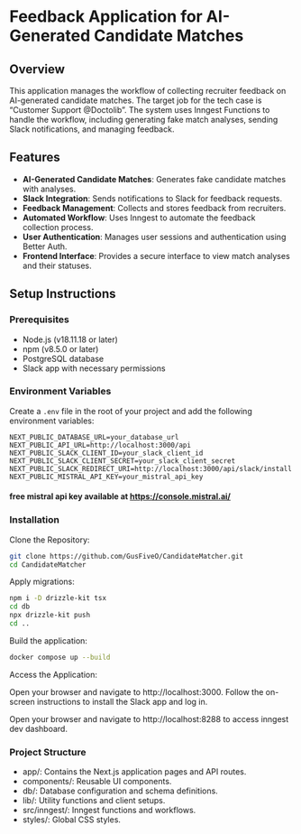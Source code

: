 # Feedback Application for AI-Generated Candidate Matches

## Overview

This application manages the workflow of collecting recruiter feedback on AI-generated candidate matches. The target job for the tech case is “Customer Support @Doctolib”. The system uses Inngest Functions to handle the workflow, including generating fake match analyses, sending Slack notifications, and managing feedback.

## Features

- **AI-Generated Candidate Matches**: Generates fake candidate matches with analyses.
- **Slack Integration**: Sends notifications to Slack for feedback requests.
- **Feedback Management**: Collects and stores feedback from recruiters.
- **Automated Workflow**: Uses Inngest to automate the feedback collection process.
- **User Authentication**: Manages user sessions and authentication using Better Auth.
- **Frontend Interface**: Provides a secure interface to view match analyses and their statuses.

## Setup Instructions

### Prerequisites

- Node.js (v18.11.18 or later)
- npm (v8.5.0 or later)
- PostgreSQL database
- Slack app with necessary permissions

### Environment Variables

Create a `.env` file in the root of your project and add the following environment variables:

```env
NEXT_PUBLIC_DATABASE_URL=your_database_url
NEXT_PUBLIC_API_URL=http://localhost:3000/api
NEXT_PUBLIC_SLACK_CLIENT_ID=your_slack_client_id
NEXT_PUBLIC_SLACK_CLIENT_SECRET=your_slack_client_secret
NEXT_PUBLIC_SLACK_REDIRECT_URI=http://localhost:3000/api/slack/install
NEXT_PUBLIC_MISTRAL_API_KEY=your_mistral_api_key
```

#### free mistral api key available at https://console.mistral.ai/

### Installation

Clone the Repository:

```bash
git clone https://github.com/GusFiveO/CandidateMatcher.git
cd CandidateMatcher
```

Apply migrations:

```bash
npm i -D drizzle-kit tsx
cd db
npx drizzle-kit push
cd ..
```

Build the application:

```bash
docker compose up --build
```

Access the Application:

Open your browser and navigate to http://localhost:3000.
Follow the on-screen instructions to install the Slack app and log in.

Open your browser and navigate to http://localhost:8288 to access inngest dev dashboard.

### Project Structure

- app/: Contains the Next.js application pages and API routes.
- components/: Reusable UI components.
- db/: Database configuration and schema definitions.
- lib/: Utility functions and client setups.
- src/inngest/: Inngest functions and workflows.
- styles/: Global CSS styles.
